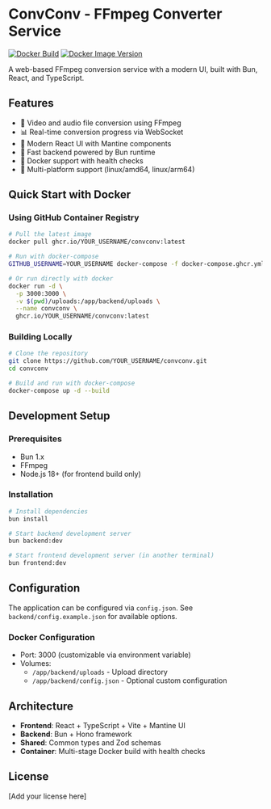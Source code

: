 # ConvConv - FFmpeg Converter Service

[![Docker Build](https://github.com/YOUR_USERNAME/convconv/actions/workflows/docker-publish.yml/badge.svg)](https://github.com/YOUR_USERNAME/convconv/actions/workflows/docker-publish.yml)
[![Docker Image Version](https://img.shields.io/docker/v/YOUR_USERNAME/convconv?label=ghcr.io)](https://github.com/YOUR_USERNAME/convconv/pkgs/container/convconv)

A web-based FFmpeg conversion service with a modern UI, built with Bun, React, and TypeScript.

## Features

- 🎥 Video and audio file conversion using FFmpeg
- 📊 Real-time conversion progress via WebSocket
- 🎨 Modern React UI with Mantine components
- 🚀 Fast backend powered by Bun runtime
- 🐳 Docker support with health checks
- 🔄 Multi-platform support (linux/amd64, linux/arm64)

## Quick Start with Docker

### Using GitHub Container Registry

```bash
# Pull the latest image
docker pull ghcr.io/YOUR_USERNAME/convconv:latest

# Run with docker-compose
GITHUB_USERNAME=YOUR_USERNAME docker-compose -f docker-compose.ghcr.yml up -d

# Or run directly with docker
docker run -d \
  -p 3000:3000 \
  -v $(pwd)/uploads:/app/backend/uploads \
  --name convconv \
  ghcr.io/YOUR_USERNAME/convconv:latest
```

### Building Locally

```bash
# Clone the repository
git clone https://github.com/YOUR_USERNAME/convconv.git
cd convconv

# Build and run with docker-compose
docker-compose up -d --build
```

## Development Setup

### Prerequisites

- Bun 1.x
- FFmpeg
- Node.js 18+ (for frontend build only)

### Installation

```bash
# Install dependencies
bun install

# Start backend development server
bun backend:dev

# Start frontend development server (in another terminal)
bun frontend:dev
```

## Configuration

The application can be configured via `config.json`. See `backend/config.example.json` for available options.

### Docker Configuration

- Port: 3000 (customizable via environment variable)
- Volumes:
  - `/app/backend/uploads` - Upload directory
  - `/app/backend/config.json` - Optional custom configuration

## Architecture

- **Frontend**: React + TypeScript + Vite + Mantine UI
- **Backend**: Bun + Hono framework
- **Shared**: Common types and Zod schemas
- **Container**: Multi-stage Docker build with health checks

## License

[Add your license here]